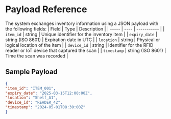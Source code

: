 # Payload Reference
The system exchanges inventory information using a JSON payload with the following fields:
| Field | Type | Description |
| ----- | ---- | ----------- |
| `item_id` | string | Unique identifier for the inventory item |
| `expiry_date` | string (ISO 8601) | Expiration date in UTC |
| `location` | string | Physical or logical location of the item |
| `device_id` | string | Identifier for the RFID reader or IoT device that captured the scan |
| `timestamp` | string (ISO 8601) | Time the scan was recorded |
## Sample Payload
```json
{
"item_id": "ITEM_001",
"expiry_date": "2025-03-15T12:00:00Z",
"location": "Shelf_A1",
"device_id": "READER_42",
"timestamp": "2024-05-01T08:30:00Z"
}
```
